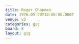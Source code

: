 ```yaml
---
title: Roger Chapman
date: 1976-05-29T18:00:00.000Z
venue: v2
categories: gig
board: 8
layout: gig
---
```

